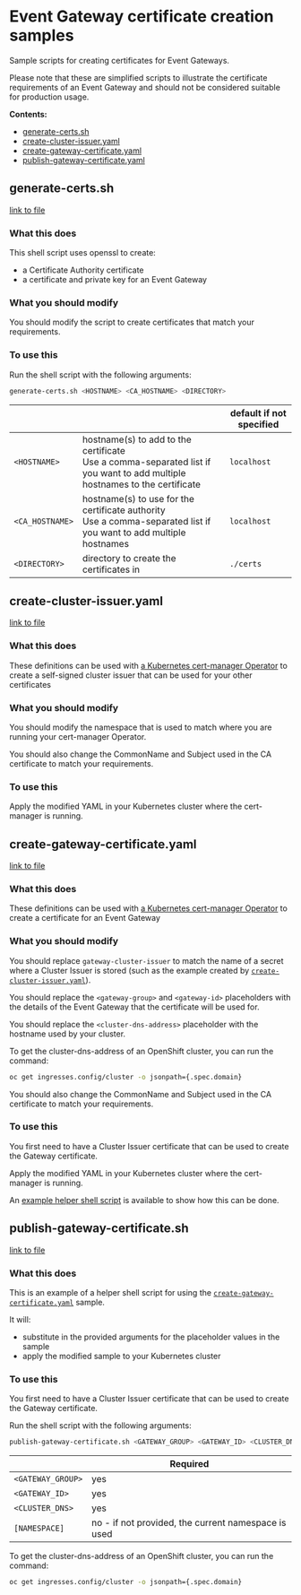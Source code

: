 # Event Gateway certificate creation samples

Sample scripts for creating certificates for Event Gateways.

Please note that these are simplified scripts to illustrate the certificate requirements of an Event Gateway and should not be considered suitable for production usage.

**Contents:**

- [generate-certs.sh](#generate-certssh)
- [create-cluster-issuer.yaml](#create-cluster-issueryaml)
- [create-gateway-certificate.yaml](#create-gateway-certificateyaml)
- [publish-gateway-certificate.yaml](#publish-gateway-certificatesh)

## generate-certs.sh

[link to file](./generate-certs.sh)

### What this does

This shell script uses openssl to create:
- a Certificate Authority certificate
- a certificate and private key for an Event Gateway

### What you should modify

You should modify the script to create certificates that match your requirements.

### To use this

Run the shell script with the following arguments:

```sh
generate-certs.sh <HOSTNAME> <CA_HOSTNAME> <DIRECTORY>
```

|                 |                                    | default if not specified |
|-----------------|------------------------------------|--------------------------|
| `<HOSTNAME>`    | hostname(s) to add to the certificate<br>Use a comma-separated list if you want to add multiple hostnames to the certificate | `localhost`   |
| `<CA_HOSTNAME>` | hostname(s) to use for the certificate authority<br>Use a comma-separated list if you want to add multiple hostnames  | `localhost`   |
| `<DIRECTORY>`   | directory to create the certificates in       | `./certs`     |


## create-cluster-issuer.yaml

[link to file](./create-cluster-issuer.yaml)

### What this does

These definitions can be used with [a Kubernetes cert-manager Operator](https://ibm.github.io/event-automation/eem/installing/prerequisites/#certificate-management) to create a self-signed cluster issuer that can be used for your other certificates

### What you should modify

You should modify the namespace that is used to match where you are running your cert-manager Operator.

You should also change the CommonName and Subject used in the CA certificate to match your requirements.

### To use this

Apply the modified YAML in your Kubernetes cluster where the cert-manager is running.


## create-gateway-certificate.yaml

[link to file](./create-gateway-certificate.yaml)

### What this does

These definitions can be used with [a Kubernetes cert-manager Operator](https://ibm.github.io/event-automation/eem/installing/prerequisites/#certificate-management) to create a certificate for an Event Gateway

### What you should modify

You should replace `gateway-cluster-issuer` to match the name of a secret where a Cluster Issuer is stored (such as the example created by [`create-cluster-issuer.yaml`](#create-cluster-issueryaml)).

You should replace the `<gateway-group>` and `<gateway-id>` placeholders with the details of the Event Gateway that the certificate will be used for.

You should replace the `<cluster-dns-address>` placeholder with the hostname used by your cluster.

To get the cluster-dns-address of an OpenShift cluster, you can run the command:
```sh
oc get ingresses.config/cluster -o jsonpath={.spec.domain}
```

You should also change the CommonName and Subject used in the CA certificate to match your requirements.

### To use this

You first need to have a Cluster Issuer certificate that can be used to create the Gateway certificate.

Apply the modified YAML in your Kubernetes cluster where the cert-manager is running.

An [example helper shell script](#publish-gateway-certificatesh) is available to show how this can be done.

## publish-gateway-certificate.sh

[link to file](./publish-gateway-certificate.sh)

### What this does

This is an example of a helper shell script for using the [`create-gateway-certificate.yaml`](#create-gateway-certificateyaml) sample.

It will:
- substitute in the provided arguments for the placeholder values in the sample
- apply the modified sample to your Kubernetes cluster

### To use this

You first need to have a Cluster Issuer certificate that can be used to create the Gateway certificate.

Run the shell script with the following arguments:

```sh
publish-gateway-certificate.sh <GATEWAY_GROUP> <GATEWAY_ID> <CLUSTER_DNS> [NAMESPACE]
```

|                   | Required |
| ----------------- | -------- |
| `<GATEWAY_GROUP>` | yes      |
| `<GATEWAY_ID>`    | yes      |
| `<CLUSTER_DNS>`   | yes      |
| `[NAMESPACE]`     | no - if not provided, the current namespace is used |

To get the cluster-dns-address of an OpenShift cluster, you can run the command:
```sh
oc get ingresses.config/cluster -o jsonpath={.spec.domain}
```
